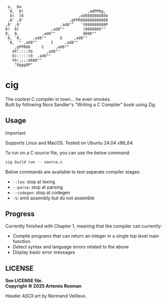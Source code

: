 ```
 a,  8a
 `8, `8)                            ,adPPRg,
  8)  ]8                        ,ad888888888b
 ,8' ,8'                    ,gPPR888888888888
,8' ,8'                 ,ad8""   `Y888888888P
8)  8)              ,ad8""        (8888888""
8,  8,          ,ad8""            d888""
`8, `8,     ,ad8""      G     ,ad8""
 `8, `" ,ad8""      I     ,ad8""
    ,gPPR8b     C     ,ad8""
   dP:::::Yb      ,ad8""
   8):::::(8  ,ad8""
   Yb:;;;:d888""
    "8ggg8P"
```

# cig

The coolest C compiler in town... he even smokes.  
Built by following Nora Sandler's "Writing a C Compiler" book using Zig.

## Usage
> [!IMPORTANT]
> Supports Linux and MacOS. Tested on Ubuntu 24.04 x86_64.

To run on a C source file, you can use the below command:

```bash
zig build run -- source.c

```
Below commands are available to test separate compiler stages:
- `--lex`: stop at lexing
- `--parse`: stop at parsing
- `--codegen`: stop at codegen
- `-S`: emit assembly but do not assemble

## Progress
Currently finished with Chapter 1, meaning that the compiler can currently:
- Compile programs that can return an integer in a single top level main function
- Detect syntax and language errors related to the above
- Display basic error messages

## LICENSE
**See LICENSE file.**  
**Copyright © 2025 Artemis Rosman**

Header ASCII art by Normand Veilleux.

